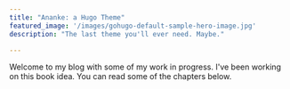 ```yaml
---
title: "Ananke: a Hugo Theme"
featured_image: '/images/gohugo-default-sample-hero-image.jpg'
description: "The last theme you'll ever need. Maybe."

---
```

Welcome to my blog with some of my work in progress. I've been working on this book idea. You can read some of the chapters below.
